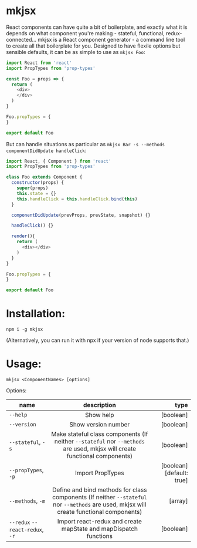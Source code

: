 # mkjsx

React components can have quite a bit of boilerplate, and exactly what it is depends on what component you're making - stateful, functional, redux-connected...
mkjsx is a React component generator - a command line tool to create all that boilerplate for you. Designed to have flexile options but sensible defaults, it can be as simple to use as `mkjsx Foo`:

```javascript
import React from 'react'
import PropTypes from 'prop-types'

const Foo = props => {
  return (
    <div>
    </div>
  )
}

Foo.propTypes = {
}

export default Foo
```

But can handle situations as particular as `mkjsx Bar -s --methods componentDidUpdate handleClick`:

```javascript
import React, { Component } from 'react'
import PropTypes from 'prop-types'

class Foo extends Component {
  constructor(props) {
    super(props)
    this.state = {}
    this.handleClick = this.handleClick.bind(this)
  }

  componentDidUpdate(prevProps, prevState, snapshot) {}

  handleClick() {}

  render(){
    return (
      <div></div>
    )
  }
}

Foo.propTypes = {
}

export default Foo
```

# Installation:
`npm i -g mkjsx`

(Alternatively, you can run it with npx if your version of node supports that.)

# Usage:
`mkjsx <ComponentNames> [options]`

Options:

| name        | description           | type  |
| ------------- |:-------------:| -----:|
| `--help` | Show help | [boolean] |
| `--version` | Show version number | [boolean] |
| `--stateful`, `-s` | Make stateful class components (If neither `--stateful` nor `--methods` are used, mkjsx will create functional components) | [boolean] |
| `--propTypes`, `-p` | Import PropTypes | [boolean] [default: true] |
| `--methods`, `-m` | Define and bind methods for class components (If neither `--stateful` nor `--methods` are used, mkjsx will create functional components) | [array]
| `--redux` `--react-redux`, `-r` | Import react-redux and create mapState and mapDispatch functions | [boolean]
